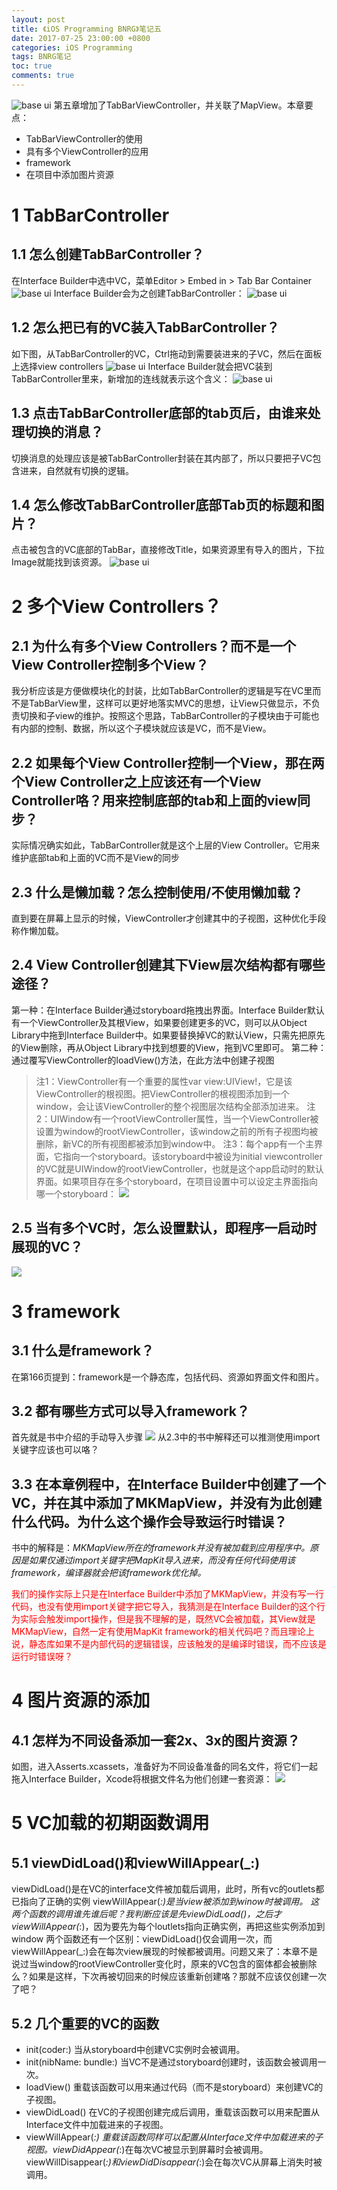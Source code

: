 ```yaml
---
layout: post
title: 《iOS Programming BNRG》笔记五
date: 2017-07-25 23:00:00 +0800
categories: iOS Programming
tags: BNRG笔记
toc: true
comments: true
---
```

![base ui](0725iOSProgrammingBNRG05/img01.png)
第五章增加了TabBarViewController，并关联了MapView。本章要点：
- TabBarViewController的使用
- 具有多个ViewController的应用
- framework
- 在项目中添加图片资源
<!-- more -->

# 1 TabBarController
## 1.1 怎么创建TabBarController？
在Interface Builder中选中VC，菜单Editor > Embed in > Tab Bar Container
![base ui](0725iOSProgrammingBNRG05/img02.png)
Interface Builder会为之创建TabBarController：
![base ui](0725iOSProgrammingBNRG05/img03.png)
## 1.2 怎么把已有的VC装入TabBarController？
如下图，从TabBarController的VC，Ctrl拖动到需要装进来的子VC，然后在面板上选择view controllers
![base ui](0725iOSProgrammingBNRG05/img04.png)
Interface Builder就会把VC装到TabBarController里来，新增加的连线就表示这个含义：
![base ui](0725iOSProgrammingBNRG05/img05.png)
## 1.3 点击TabBarController底部的tab页后，由谁来处理切换的消息？
切换消息的处理应该是被TabBarController封装在其内部了，所以只要把子VC包含进来，自然就有切换的逻辑。

## 1.4 怎么修改TabBarController底部Tab页的标题和图片？
点击被包含的VC底部的TabBar，直接修改Title，如果资源里有导入的图片，下拉Image就能找到该资源。
![base ui](0725iOSProgrammingBNRG05/img06.png)

# 2 多个View Controllers？
## 2.1 为什么有多个View Controllers？而不是一个View Controller控制多个View？
我分析应该是方便做模块化的封装，比如TabBarController的逻辑是写在VC里而不是TabBarView里，这样可以更好地落实MVC的思想，让View只做显示，不负责切换和子view的维护。按照这个思路，TabBarController的子模块由于可能也有内部的控制、数据，所以这个子模块就应该是VC，而不是View。

## 2.2 如果每个View Controller控制一个View，那在两个View Controller之上应该还有一个View Controller咯？用来控制底部的tab和上面的view同步？
实际情况确实如此，TabBarController就是这个上层的View Controller。它用来维护底部tab和上面的VC而不是View的同步

## 2.3 什么是懒加载？怎么控制使用/不使用懒加载？
直到要在屏幕上显示的时候，ViewController才创建其中的子视图，这种优化手段称作懒加载。

## 2.4 View Controller创建其下View层次结构都有哪些途径？
第一种：在Interface Builder通过storyboard拖拽出界面。Interface Builder默认有一个ViewController及其根View，如果要创建更多的VC，则可以从Object Library中拖到Interface Builder中。如果要替换掉VC的默认View，只需先把原先的View删除，再从Object Library中找到想要的View，拖到VC里即可。
第二种：通过覆写ViewController的loadView()方法，在此方法中创建子视图

> 注1：ViewController有一个重要的属性var view:UIView!，它是该ViewController的根视图。把ViewController的根视图添加到一个window，会让该ViewController的整个视图层次结构全部添加进来。
> 注2：UIWindow有一个rootViewController属性，当一个ViewController被设置为window的rootViewController，该window之前的所有子视图均被删除，新VC的所有视图都被添加到window中。
> 注3：每个app有一个主界面，它指向一个storyboard。该storyboard中被设为initial viewcontroller的VC就是UIWindow的rootViewController，也就是这个app启动时的默认界面。如果项目存在多个storyboard，在项目设置中可以设定主界面指向哪一个storyboard：
![](0725iOSProgrammingBNRG05/img07.png)

## 2.5 当有多个VC时，怎么设置默认，即程序一启动时展现的VC？
![](0725iOSProgrammingBNRG05/img08.png)

# 3 framework
## 3.1 什么是framework？
在第166页提到：framework是一个静态库，包括代码、资源如界面文件和图片。

## 3.2 都有哪些方式可以导入framework？
首先就是书中介绍的手动导入步骤
![](0725iOSProgrammingBNRG05/img09.png)
从2.3中的书中解释还可以推测使用import关键字应该也可以咯？

## 3.3 在本章例程中，在Interface Builder中创建了一个VC，并在其中添加了MKMapView，并没有为此创建什么代码。为什么这个操作会导致运行时错误？
书中的解释是：*MKMapView所在的framework并没有被加载到应用程序中。原因是如果仅通过import关键字把MapKit导入进来，而没有任何代码使用该framework，编译器就会把该framework优化掉。*

<font color=red>我们的操作实际上只是在Interface Builder中添加了MKMapView，并没有写一行代码，也没有使用import关键字把它导入，我猜测是在Interface Builder的这个行为实际会触发import操作，但是我不理解的是，既然VC会被加载，其View就是MKMapView，自然一定有使用MapKit framework的相关代码吧？而且理论上说，静态库如果不是内部代码的逻辑错误，应该触发的是编译时错误，而不应该是运行时错误呀？</font>

# 4 图片资源的添加
## 4.1 怎样为不同设备添加一套2x、3x的图片资源？
如图，进入Asserts.xcassets，准备好为不同设备准备的同名文件，将它们一起拖入Interface Builder，Xcode将根据文件名为他们创建一套资源：
![](0725iOSProgrammingBNRG05/img10.png)

# 5 VC加载的初期函数调用
## 5.1 viewDidLoad()和viewWillAppear(_:)
viewDidLoad()是在VC的interface文件被加载后调用，此时，所有vc的outlets都已指向了正确的实例
viewWillAppear(_:)是当view被添加到winow时被调用。
这两个函数的调用谁先谁后呢？我判断应该是先viewDidLoad()，之后才viewWillAppear(_:)，因为要先为每个loutlets指向正确实例，再把这些实例添加到window
两个函数还有一个区别：viewDidLoad()仅会调用一次，而viewWillAppear(_:)会在每次view展现的时候都被调用。问题又来了：本章不是说过当window的rootViewController变化时，原来的VC包含的窗体都会被删除么？如果是这样，下次再被切回来的时候应该重新创建咯？那就不应该仅创建一次了吧？

## 5.2 几个重要的VC的函数
- init(coder:)			当从storyboard中创建VC实例时会被调用。
- init(nibName: bundle:) 当VC不是通过storyboard创建时，该函数会被调用一次。
- loadView()			重载该函数可以用来通过代码（而不是storyboard）来创建VC的子视图。
- viewDidLoad()			在VC的子视图创建完成后调用，重载该函数可以用来配置从Interface文件中加载进来的子视图。
- viewWillAppear(_:)	重载该函数同样可以配置从Interface文件中加载进来的子视图。viewDidAppear(_:)在每次VC被显示到屏幕时会被调用。viewWillDisappear(_:)和viewDidDisappear(_:)会在每次VC从屏幕上消失时被调用。
